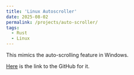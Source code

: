 ```yaml
---
title: 'Linux Autoscroller'
date: 2025-08-02
permalink: /projects/auto-scroller/
tags:
  - Rust
  - Linux
---
```


This mimics the auto-scrolling feature in Windows.

[Here](https://github.com/RHartung-ND/Auto-Scroll-Linux) is the link to the GitHub for it.